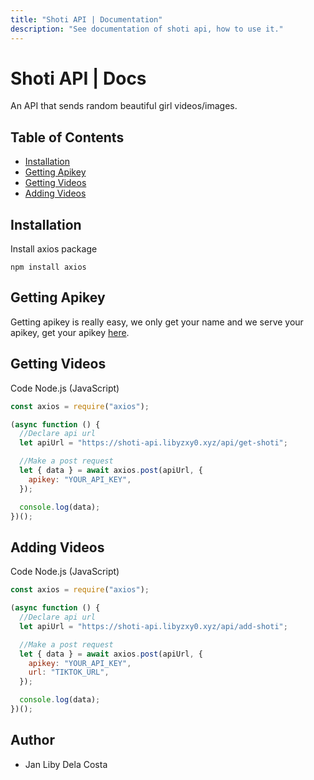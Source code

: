 ```yaml
---
title: "Shoti API | Documentation"
description: "See documentation of shoti api, how to use it."
---
```


# Shoti API | Docs

An API that sends random beautiful girl videos/images.

## Table of Contents

- [Installation](#installation)
- [Getting Apikey](#getting-apikey)
- [Getting Videos](#getting-videos)
- [Adding Videos](#adding-videos)

## Installation

Install axios package

```shell
npm install axios
```

## Getting Apikey

Getting apikey is really easy, we only get your name and we serve your apikey, get your apikey [here](/).

## Getting Videos

Code Node.js (JavaScript)

```js
const axios = require("axios");

(async function () {
  //Declare api url
  let apiUrl = "https://shoti-api.libyzxy0.xyz/api/get-shoti";

  //Make a post request
  let { data } = await axios.post(apiUrl, {
    apikey: "YOUR_API_KEY",
  });

  console.log(data);
})();
```

## Adding Videos

Code Node.js (JavaScript)

```js
const axios = require("axios");

(async function () {
  //Declare api url
  let apiUrl = "https://shoti-api.libyzxy0.xyz/api/add-shoti";

  //Make a post request
  let { data } = await axios.post(apiUrl, {
    apikey: "YOUR_API_KEY",
    url: "TIKTOK_URL",
  });

  console.log(data);
})();
```

## Author

- Jan Liby Dela Costa
